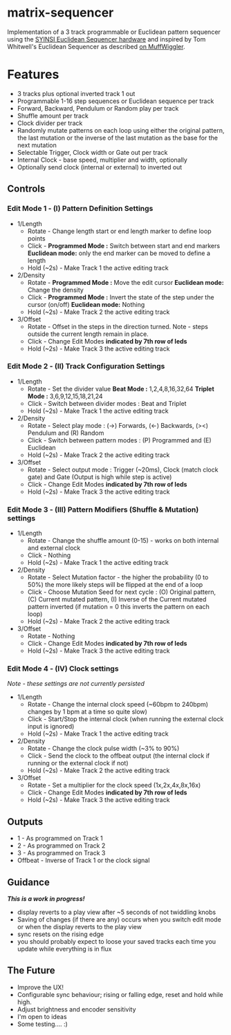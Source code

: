 # matrix-sequencer

Implementation of a 3 track programmable or Euclidean pattern sequencer using the [SYINSI Euclidean Sequencer hardware](http://syinsi.com/shop/modules/euclidean-built/) and inspired by Tom Whitwell's Euclidean Sequencer as described [on MuffWiggler](https://www.muffwiggler.com/forum/viewtopic.php?t=45485&start=all&postdays=0&postorder=asc).

# Features
+ 3 tracks plus optional inverted track 1 out
+ Programmable 1-16 step sequences or Euclidean sequence per track
+ Forward, Backward, Pendulum or Random play per track
+ Shuffle amount per track
+ Clock divider per track
+ Randomly mutate patterns on each loop using either the original pattern, the last mutation or the inverse of the last mutation as the base for the next mutation
+ Selectable Trigger, Clock width or Gate out per track
+ Internal Clock - base speed, multiplier and width, optionally
+ Optionally send clock (internal or external) to inverted out

## Controls
### Edit Mode 1 - (I) Pattern Definition Settings
+ 1/Length
  + Rotate - Change length start or end length marker to define loop points
  + Click - **Programmed Mode :** Switch between start and end markers  **Euclidean mode:** only the end marker can be moved to define a length
  + Hold (~2s) - Make Track 1 the active editing track
+ 2/Density
  + Rotate - **Programmed Mode :** Move the edit cursor **Euclidean mode:** Change the density
  + Click - **Programmed Mode :** Invert the state of the step under the cursor (on/off) **Euclidean mode:** Nothing
  + Hold (~2s) - Make Track 2 the active editing track
+ 3/Offset
  + Rotate - Offset in the steps in the direction turned. Note - steps outside the current length remain in place.
  + Click - Change Edit Modes **indicated by 7th row of leds**
  + Hold (~2s) - Make Track 3 the active editing track


### Edit Mode 2 - (II) Track Configuration Settings
+ 1/Length
  + Rotate - Set the divider value **Beat Mode :** 1,2,4,8,16,32,64 **Triplet Mode :** 3,6,9,12,15,18,21,24
  + Click -  Switch between divider modes : Beat and Triplet
  + Hold (~2s) - Make Track 1 the active editing track
+ 2/Density
  + Rotate - Select play mode : (->) Forwards, (<-) Backwards, (><) Pendulum and (R) Random
  + Click - Switch between pattern modes : (P) Programmed and (E) Euclidean
  + Hold (~2s) - Make Track 2 the active editing track
+ 3/Offset
  + Rotate - Select output mode : Trigger (~20ms), Clock (match clock gate) and Gate (Output is high while step is active)
  + Click - Change Edit Modes **indicated by 7th row of leds**
  + Hold (~2s) - Make Track 3 the active editing track


### Edit Mode 3 - (III) Pattern Modifiers (Shuffle & Mutation) settings
+ 1/Length
  + Rotate - Change the shuffle amount (0-15) - works on both internal and external clock
  + Click -  Nothing
  + Hold (~2s) - Make Track 1 the active editing track
+ 2/Density
  + Rotate - Select Mutation factor  - the higher the probability (0 to 50%) the more likely steps will be flipped at the end of a loop
  + Click - Choose Mutation Seed for next cycle : (O) Original pattern, (C) Current mutated pattern, (I) Inverse of the Current mutated pattern inverted (if mutation = 0 this inverts the pattern on each loop)
  + Hold (~2s) - Make Track 2 the active editing track
+ 3/Offset
  + Rotate - Nothing
  + Click - Change Edit Modes **indicated by 7th row of leds**
  + Hold (~2s) - Make Track 3 the active editing track


### Edit Mode 4 - (IV) Clock settings
_Note - these settings are not currently persisted_
+ 1/Length
  + Rotate - Change the internal clock speed (~60bpm to 240bpm) changes by 1 bpm at a time so quite slow)
  + Click -  Start/Stop the internal clock (when running the external clock input is ignored)
  + Hold (~2s) - Make Track 1 the active editing track
+ 2/Density
  + Rotate - Change the clock pulse width (~3% to 90%)
  + Click - Send the clock to the offbeat output (the internal clock if running or the external clock if not)
  + Hold (~2s) - Make Track 2 the active editing track
+ 3/Offset
  + Rotate - Set a multiplier for the clock speed (1x,2x,4x,8x,16x)
  + Click - Change Edit Modes **indicated by 7th row of leds**
  + Hold (~2s) - Make Track 3 the active editing track

## Outputs
+ 1 - As programmed on Track 1
+ 2 - As programmed on Track 2
+ 3 - As programmed on Track 3
+ Offbeat - Inverse of Track 1 or the clock signal

## Guidance
**_This is a work in progress!_**
+ display reverts to a play view after ~5 seconds of not twiddling knobs
+ Saving of changes (if there are any) occurs when you switch edit mode or when the display reverts to the play view
+ sync resets on the rising edge
+ you should probably expect to loose your saved tracks each time you update while everything is in flux

## The Future
+ Improve the UX!
+ Configurable sync behaviour; rising or falling edge, reset and hold while high.
+ Adjust brightness and encoder sensitivity
+ I'm open to ideas
+ Some testing.... :)

